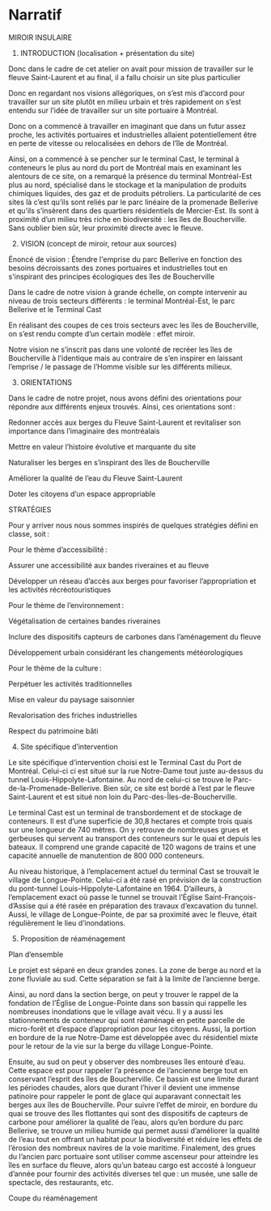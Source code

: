 # Narratif

MIROIR INSULAIRE 

 

1) INTRODUCTION (localisation + présentation du site) 

Donc dans le cadre de cet atelier on avait pour mission de travailler sur le fleuve Saint-Laurent et au final, il a fallu choisir un site plus particulier 

Donc en regardant nos visions allégoriques, on s’est mis d’accord pour travailler sur un site plutôt en milieu urbain et très rapidement on s’est entendu sur l’idée de travailler sur un site portuaire à Montréal.  

Donc on a commencé à travailler en imaginant que dans un futur assez proche, les activités portuaires et industrielles allaient potentiellement être en perte de vitesse ou relocalisées en dehors de l’île de Montréal.  

Ainsi, on a commencé à se pencher sur le terminal Cast, le terminal à conteneurs le plus au nord du port de Montréal mais en examinant les alentours de ce site, on a remarqué la présence du terminal Montréal-Est plus au nord, spécialisé dans le stockage et la manipulation de produits chimiques liquides, des gaz et de produits pétroliers. La particularité de ces sites là c’est qu’ils sont reliés par le parc linéaire de la promenade Bellerive et qu’ils s’insèrent dans des quartiers résidentiels de Mercier-Est. Ils sont à proximité d’un milieu très riche en biodiversité : les îles de Boucherville. Sans oublier bien sûr, leur proximité directe avec le fleuve.  

2) VISION (concept de miroir, retour aux sources) 

Énoncé de vision : Étendre l'emprise du parc Bellerive en fonction des besoins décroissants des zones portuaires et industrielles tout en s'inspirant des principes écologiques des îles de Boucherville 

Dans le cadre de notre vision à grande échelle, on compte intervenir au niveau de trois secteurs différents : le terminal Montréal-Est, le parc Bellerive et le Terminal Cast 

En réalisant des coupes de ces trois secteurs avec les îles de Boucherville, on s’est rendu compte d’un certain modèle : effet miroir.  

Notre vision ne s’inscrit pas dans une volonté de recréer les îles de Boucherville à l’identique mais au contraire de s’en inspirer en laissant l’emprise / le passage de l’Homme visible sur les différents milieux.  

3) ORIENTATIONS 

Dans le cadre de notre projet, nous avons défini des orientations pour répondre aux différents enjeux trouvés. Ainsi, ces orientations sont : 

Redonner accès aux berges du Fleuve Saint-Laurent et revitaliser son importance dans l’imaginaire des montréalais 

Mettre en valeur l’histoire évolutive et marquante du site 

Naturaliser les berges en s’inspirant des îles de Boucherville 

Améliorer la qualité de l’eau du Fleuve Saint-Laurent 

Doter les citoyens d’un espace appropriable 

STRATÉGIES 

Pour y arriver nous nous sommes inspirés de quelques stratégies défini en classe, soit : 

Pour le thème d’accessibilité : 

Assurer une accessibilité aux bandes riveraines et au fleuve 

Développer un réseau d’accès aux berges pour favoriser l’appropriation et les activités récréotouristiques 

Pour le thème de l’environnement : 

Végétalisation de certaines bandes riveraines 

Inclure des dispositifs capteurs de carbones dans l’aménagement du fleuve 

Développement urbain considérant les changements météorologiques 

Pour le thème de la culture : 

Perpétuer les activités traditionnelles 

Mise en valeur du paysage saisonnier 

Revalorisation des friches industrielles 

Respect du patrimoine bâti 

 

4) Site spécifique d’intervention 

Le site spécifique d’intervention choisi est le Terminal Cast du Port de Montréal. Celui-ci ci est situé sur la rue Notre-Dame tout juste au-dessus du tunnel Louis-Hippolyte-Lafontaine. Au nord de celui-ci se trouve le Parc-de-la-Promenade-Bellerive. Bien sûr, ce site est bordé à l’est par le fleuve Saint-Laurent et est situé non loin du Parc-des-Îles-de-Boucherville. 

Le terminal Cast est un terminal de transbordement et de stockage de conteneurs. Il est d’une superficie de 30,8 hectares et compte trois quais sur une longueur de 740 mètres. On y retrouve de nombreuses grues et gerbeuses qui servent au transport des conteneurs sur le quai et depuis les bateaux. Il comprend une grande capacité de 120 wagons de trains et une capacité annuelle de manutention de 800 000 conteneurs. 

Au niveau historique, à l’emplacement actuel du terminal Cast se trouvait le village de Longue-Pointe. Celui-ci a été rasé en prévision de la construction du pont-tunnel Louis-Hippolyte-Lafontaine en 1964. D’ailleurs, à l’emplacement exact où passe le tunnel se trouvait l’Église Saint-François-d’Assise qui a été rasée en préparation des travaux d’excavation du tunnel. Aussi, le village de Longue-Pointe, de par sa proximité avec le fleuve, était régulièrement le lieu d’inondations. 

 

 

5) Proposition de réaménagement 

Plan d’ensemble 

Le projet est séparé en deux grandes zones. La zone de berge au nord et la zone fluviale au sud. Cette séparation se fait à la limite de l’ancienne berge.  

Ainsi, au nord dans la section berge, on peut y trouver le rappel de la fondation de l’Église de Longue-Pointe dans son bassin qui rappelle les nombreuses inondations que le village avait vécu. Il y a aussi les stationnements de conteneur qui sont réaménagé en petite parcelle de micro-forêt et d’espace d’appropriation pour les citoyens. Aussi, la portion en bordure de la rue Notre-Dame est développée avec du résidentiel mixte pour le retour de la vie sur la berge du village Longue-Pointe.  

Ensuite, au sud on peut y observer des nombreuses îles entouré d’eau. Cette espace est pour rappeler l’a présence de l’ancienne berge tout en conservant l’esprit des îles de Boucherville. Ce bassin est une limite durant les périodes chaudes, alors que durant l’hiver il devient une immense patinoire pour rappeler le pont de glace qui auparavant connectait les berges aux îles de Boucherville. Pour suivre l’effet de miroir, en bordure du quai se trouve des îles flottantes qui sont des dispositifs de capteurs de carbone pour améliorer la qualité de l’eau, alors qu’en bordure du parc Bellerive, se trouve un milieu humide qui permet aussi d’améliorer la qualité de l’eau tout en offrant un habitat pour la biodiversité et réduire les effets de l’érosion des nombreux navires de la voie maritime. Finalement, des grues du l’ancien parc portuaire sont utiliser comme ascenseur pour atteindre les îles en surface du fleuve, alors qu’un bateau cargo est accosté à longueur d’année pour fournir des activités diverses tel que : un musée, une salle de spectacle, des restaurants, etc.  

Coupe du réaménagement 

 

 
